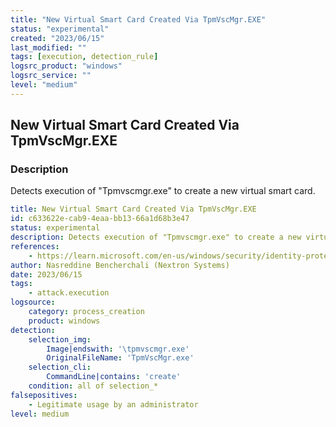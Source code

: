 ```yaml
---
title: "New Virtual Smart Card Created Via TpmVscMgr.EXE"
status: "experimental"
created: "2023/06/15"
last_modified: ""
tags: [execution, detection_rule]
logsrc_product: "windows"
logsrc_service: ""
level: "medium"
---
```


## New Virtual Smart Card Created Via TpmVscMgr.EXE

### Description

Detects execution of "Tpmvscmgr.exe" to create a new virtual smart card.

```yml
title: New Virtual Smart Card Created Via TpmVscMgr.EXE
id: c633622e-cab9-4eaa-bb13-66a1d68b3e47
status: experimental
description: Detects execution of "Tpmvscmgr.exe" to create a new virtual smart card.
references:
    - https://learn.microsoft.com/en-us/windows/security/identity-protection/virtual-smart-cards/virtual-smart-card-tpmvscmgr
author: Nasreddine Bencherchali (Nextron Systems)
date: 2023/06/15
tags:
    - attack.execution
logsource:
    category: process_creation
    product: windows
detection:
    selection_img:
        Image|endswith: '\tpmvscmgr.exe'
        OriginalFileName: 'TpmVscMgr.exe'
    selection_cli:
        CommandLine|contains: 'create'
    condition: all of selection_*
falsepositives:
    - Legitimate usage by an administrator
level: medium

```
